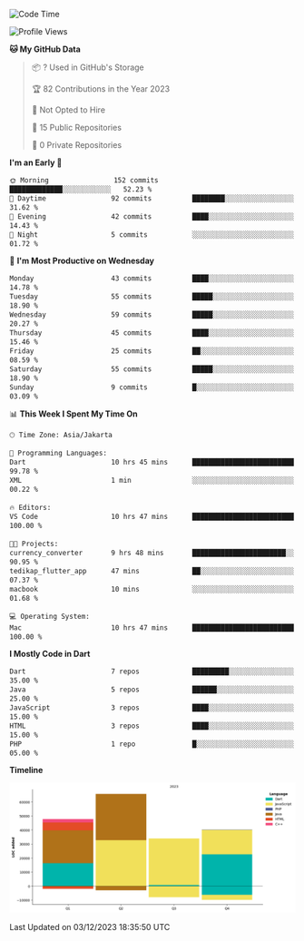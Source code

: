 <!--START_SECTION:waka-->
![Code Time](http://img.shields.io/badge/Code%20Time-44%20hrs%2041%20mins-blue)

![Profile Views](http://img.shields.io/badge/Profile%20Views-0-blue)

**🐱 My GitHub Data** 

> 📦 ? Used in GitHub's Storage 
 > 
> 🏆 82 Contributions in the Year 2023
 > 
> 🚫 Not Opted to Hire
 > 
> 📜 15 Public Repositories 
 > 
> 🔑 0 Private Repositories 
 > 
**I'm an Early 🐤** 

```text
🌞 Morning                152 commits         █████████████░░░░░░░░░░░░   52.23 % 
🌆 Daytime                92 commits          ████████░░░░░░░░░░░░░░░░░   31.62 % 
🌃 Evening                42 commits          ████░░░░░░░░░░░░░░░░░░░░░   14.43 % 
🌙 Night                  5 commits           ░░░░░░░░░░░░░░░░░░░░░░░░░   01.72 % 
```
📅 **I'm Most Productive on Wednesday** 

```text
Monday                   43 commits          ████░░░░░░░░░░░░░░░░░░░░░   14.78 % 
Tuesday                  55 commits          █████░░░░░░░░░░░░░░░░░░░░   18.90 % 
Wednesday                59 commits          █████░░░░░░░░░░░░░░░░░░░░   20.27 % 
Thursday                 45 commits          ████░░░░░░░░░░░░░░░░░░░░░   15.46 % 
Friday                   25 commits          ██░░░░░░░░░░░░░░░░░░░░░░░   08.59 % 
Saturday                 55 commits          █████░░░░░░░░░░░░░░░░░░░░   18.90 % 
Sunday                   9 commits           █░░░░░░░░░░░░░░░░░░░░░░░░   03.09 % 
```


📊 **This Week I Spent My Time On** 

```text
🕑︎ Time Zone: Asia/Jakarta

💬 Programming Languages: 
Dart                     10 hrs 45 mins      █████████████████████████   99.78 % 
XML                      1 min               ░░░░░░░░░░░░░░░░░░░░░░░░░   00.22 % 

🔥 Editors: 
VS Code                  10 hrs 47 mins      █████████████████████████   100.00 % 

🐱‍💻 Projects: 
currency_converter       9 hrs 48 mins       ███████████████████████░░   90.95 % 
tedikap_flutter_app      47 mins             ██░░░░░░░░░░░░░░░░░░░░░░░   07.37 % 
macbook                  10 mins             ░░░░░░░░░░░░░░░░░░░░░░░░░   01.68 % 

💻 Operating System: 
Mac                      10 hrs 47 mins      █████████████████████████   100.00 % 
```

**I Mostly Code in Dart** 

```text
Dart                     7 repos             █████████░░░░░░░░░░░░░░░░   35.00 % 
Java                     5 repos             ██████░░░░░░░░░░░░░░░░░░░   25.00 % 
JavaScript               3 repos             ████░░░░░░░░░░░░░░░░░░░░░   15.00 % 
HTML                     3 repos             ████░░░░░░░░░░░░░░░░░░░░░   15.00 % 
PHP                      1 repo              █░░░░░░░░░░░░░░░░░░░░░░░░   05.00 % 
```



**Timeline**

![Lines of Code chart](https://raw.githubusercontent.com/YasaKafi/YasaKafi/main/assets/bar_graph.png)


 Last Updated on 03/12/2023 18:35:50 UTC
<!--END_SECTION:waka-->
